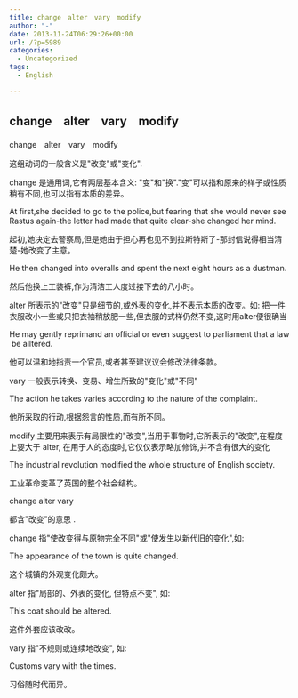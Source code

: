 ```yaml
---
title: change　alter　vary　modify
author: "-"
date: 2013-11-24T06:29:26+00:00
url: /?p=5989
categories:
  - Uncategorized
tags:
  - English

---
```

## change　alter　vary　modify
change　alter　vary　modify
  
这组动词的一般含义是"改变"或"变化".
  
change 是通用词,它有两层基本含义: "变"和"换"."变"可以指和原来的样子或性质稍有不同,也可以指有本质的差异。
  
At first,she decided to go to the police,but fearing that she would never see Rastus again-the letter had made that quite clear-she changed her mind.
  
起初,她决定去警察局,但是她由于担心再也见不到拉斯特斯了-那封信说得相当清楚-她改变了主意。
  
He then changed into overalls and spent the next eight hours as a dustman.
  
然后他换上工装裤,作为清洁工人度过接下去的八小时。
  
alter 所表示的"改变"只是细节的,或外表的变化,并不表示本质的改变。如: 把一件衣服改小一些或只把衣袖稍放肥一些,但衣服的式样仍然不变,这时用alter便很确当
  
He may gently reprimand an official or even suggest to parliament that a law be alltered.
  
他可以温和地指责一个官员,或者甚至建议议会修改法律条款。
  
vary 一般表示转换、变易、增生所致的"变化"或"不同"
  
The action he takes varies according to the nature of the complaint.
  
他所采取的行动,根据怨言的性质,而有所不同。
  
modify 主要用来表示有局限性的"改变",当用于事物时,它所表示的"改变",在程度上要大于 alter, 在用于人的态度时,它仅仅表示略加修饰,并不含有很大的变化
  
The industrial revolution modified the whole structure of English society.
  
工业革命变革了英国的整个社会结构。
  
change alter vary
  
都含"改变"的意思 .
  
change 指"使改变得与原物完全不同"或"使发生以新代旧的变化",如: 
  
The appearance of the town is quite changed.
  
这个城镇的外观变化颇大。
  
alter 指"局部的、外表的变化, 但特点不变", 如: 
  
This coat should be altered.
  
这件外套应该改改。
  
vary 指"不规则或连续地改变", 如: 
  
Customs vary with the times.
  
习俗随时代而异。